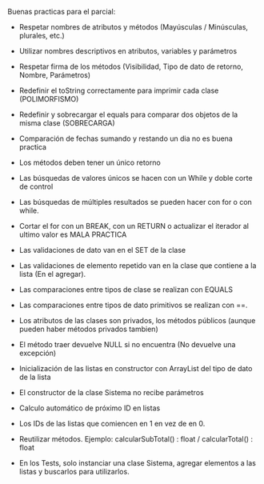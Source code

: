 Buenas practicas para el parcial:  

- Respetar nombres de atributos y métodos (Mayúsculas / Minúsculas, plurales, etc.)

- Utilizar nombres descriptivos en atributos, variables y parámetros

- Respetar firma de los métodos (Visibilidad, Tipo de dato de retorno, Nombre, Parámetros)

- Redefinir el toString correctamente para imprimir cada clase (POLIMORFISMO)

- Redefinir y sobrecargar el equals para comparar dos objetos de la misma clase (SOBRECARGA)

- Comparación de fechas sumando y restando un dia no es buena practica

- Los métodos deben tener un único retorno

- Las búsquedas de valores únicos se hacen con un While y doble corte de control

- Las búsquedas de múltiples resultados se pueden hacer con for o con while.

- Cortar el for con un BREAK, con un RETURN o actualizar el iterador al ultimo valor es MALA PRACTICA

- Las validaciones de dato van en el SET de la clase

- Las validaciones de elemento repetido van en la clase que contiene a la lista (En el agregar).

- Las comparaciones entre tipos de clase se realizan con EQUALS

- Las comparaciones entre tipos de dato primitivos se realizan con ==.

- Los atributos de las clases son privados, los métodos públicos (aunque pueden haber métodos privados tambien)

- El método traer devuelve NULL si no encuentra (No devuelve una excepción)

- Inicialización de las listas en constructor con ArrayList del tipo de dato de la lista

- El constructor de la clase Sistema no recibe parámetros

- Calculo automático de próximo ID en listas

- Los IDs de las listas que comiencen en 1 en vez de en 0.

- Reutilizar métodos. Ejemplo: calcularSubTotal() : float / calcularTotal() : float

- En los Tests, solo instanciar una clase Sistema, agregar elementos a las listas y buscarlos para utilizarlos.